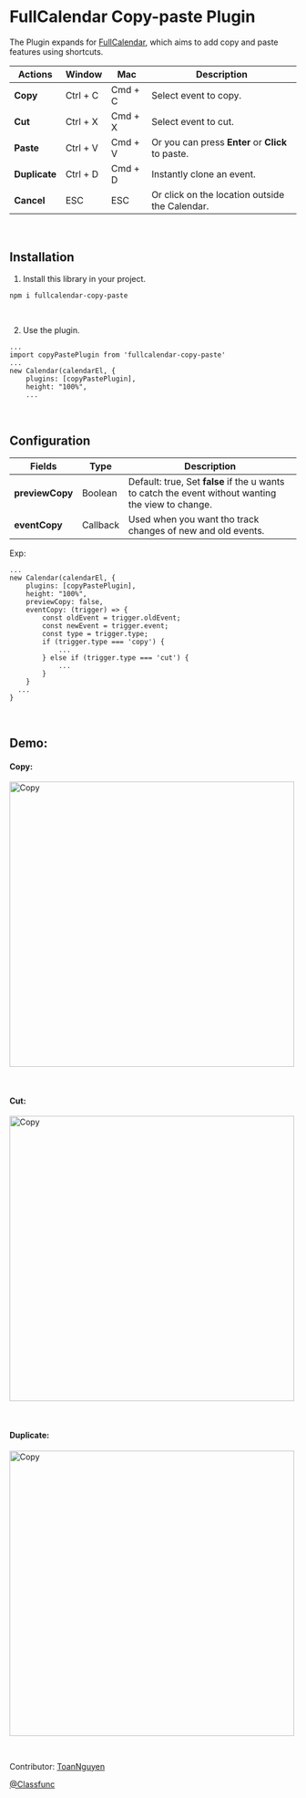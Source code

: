 
# FullCalendar Copy-paste Plugin

The Plugin expands for [FullCalendar](https://fullcalendar.io/ "fullcalendar.io"), which aims to add copy and paste features using shortcuts.

<table role="table">
    <thead>
        <tr>
            <th>Actions</th>
            <th>Window</th>
            <th>Mac</th>
            <th>Description</th>
        </tr>
    </thead>
    <tbody>
        <tr>
            <td><strong>Copy</strong></td>
            <td>Ctrl + C</td>
            <td>Cmd + C</td>
            <td>Select event to copy.</td>
        </tr>
        <tr>
            <td><strong>Cut</strong></td>
            <td>Ctrl + X</td>
            <td>Cmd + X</td>
            <td>Select event to cut.</td>
        </tr>
        <tr>
            <td><strong>Paste</strong></td>
            <td>Ctrl + V</td>
            <td>Cmd + V</td>
            <td>Or you can press <strong>Enter</strong> or <strong>Click</strong> to paste.</td>
        </tr>
        <tr>
            <td><strong>Duplicate</strong></td>
            <td>Ctrl + D</td>
            <td>Cmd + D</td>
            <td>Instantly clone an event.</td>
        </tr>
        <tr>
            <td><strong>Cancel</strong></td>
            <td>ESC</td>
            <td>ESC</td>
            <td>Or click on the location outside the Calendar.</td>
        </tr>
    <tr>
    </tr></tbody>
</table>

<br />

## Installation
1. Install this library in your project.
```
npm i fullcalendar-copy-paste
```

<br />

2. Use the plugin.
```
...
import copyPastePlugin from 'fullcalendar-copy-paste'
...
new Calendar(calendarEl, {
    plugins: [copyPastePlugin],
    height: "100%",
    ...
```

<br />


## Configuration
<table role="table">
    <thead>
        <tr>
            <th>Fields</th>
            <th>Type</th>
            <th>Description</th>
        </tr>
    </thead>
    <tbody>
        <tr>
            <td><strong>previewCopy</strong></td>
            <td>Boolean</td>
            <td>Default: true, Set <strong>false</strong> if the u wants to catch the event without wanting the view to change.</td>
        </tr>
        <tr>
            <td><strong>eventCopy</strong></td>
            <td>Callback</td>
            <td>Used when you want tho track changes of new and old events.</td>
        </tr>
    <tr>
    </tr></tbody>
</table>

Exp:
```
...
new Calendar(calendarEl, {
    plugins: [copyPastePlugin],
    height: "100%",
    previewCopy: false,
    eventCopy: (trigger) => {
        const oldEvent = trigger.oldEvent;
        const newEvent = trigger.event;
        const type = trigger.type;
        if (trigger.type === 'copy') {
            ...
        } else if (trigger.type === 'cut') {
            ...
        }
    }
  ...
}
```

<br />

## Demo:

#### Copy:
<p>
    <img src="https://raw.githubusercontent.com/toanS2/fullcalendar/master/examples/images/copy-m.gif" width="500" alt="Copy" />
</p>
<br />

#### Cut:
<p>
    <img src="https://raw.githubusercontent.com/toanS2/fullcalendar/master/examples/images/cut-m.gif" width="500" alt="Copy" />
</p>
<br />

#### Duplicate:
<p>
    <img src="https://raw.githubusercontent.com/toanS2/fullcalendar/master/examples/images/duplicate-m.gif" width="500" alt="Copy" />
</p>

<br />

Contributor: [ToanNguyen](https://github.com/toannguyen2 "ToanNguyen")

[@Classfunc](https://classfunc.com "Classfunc ")
